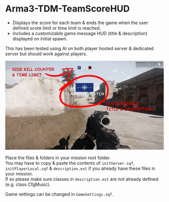 # Arma3-TDM-TeamScoreHUD
- Displays the score for each team &amp; ends the game when the user defined score limit or time limit is reached.
- Includes a customizable game message HUD (title & description) displayed on initial spawn.

This has been tested using AI on both player hosted server & dedicated server but should work against players.

![Screenshot](https://github.com/GaryTheNoTrashCougar/Arma3-TDM-TeamScoreHUD/blob/main/ScoreBar.png?raw=true)

Place the files & folders in your mission root folder.<br/>
You may have to copy & paste the contents of `initServer.sqf`, `initPlayerLocal.sqf` &amp; `description.ext` if you already have these files in your mission.<br/>
If so please make sure classes in `description.ext` are not already defined (e.g. class CfgMusic). 

Game settings can be changed in `GameSettings.sqf`.
